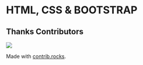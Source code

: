 <h1>HTML, CSS & BOOTSTRAP</h1>

<h2>Thanks Contributors</h2>

<a href="https://github.com/luizferreiira/HTML-CSS/graphs/contributors">
  <img src="https://contrib.rocks/image?repo=luizferreiira/HTML-CSS" />
</a>

Made with [contrib.rocks](https://contrib.rocks).
 
